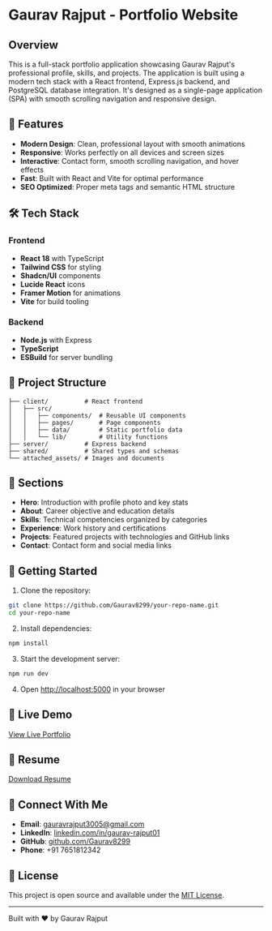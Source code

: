 # Gaurav Rajput - Portfolio Website

## Overview

This is a full-stack portfolio application showcasing Gaurav Rajput's professional profile, skills, and projects. The application is built using a modern tech stack with a React frontend, Express.js backend, and PostgreSQL database integration. It's designed as a single-page application (SPA) with smooth scrolling navigation and responsive design.

## 🚀 Features

- **Modern Design**: Clean, professional layout with smooth animations
- **Responsive**: Works perfectly on all devices and screen sizes
- **Interactive**: Contact form, smooth scrolling navigation, and hover effects
- **Fast**: Built with React and Vite for optimal performance
- **SEO Optimized**: Proper meta tags and semantic HTML structure

## 🛠️ Tech Stack

### Frontend
- **React 18** with TypeScript
- **Tailwind CSS** for styling
- **Shadcn/UI** components
- **Lucide React** icons
- **Framer Motion** for animations
- **Vite** for build tooling

### Backend
- **Node.js** with Express
- **TypeScript**
- **ESBuild** for server bundling

## 📁 Project Structure

```
├── client/          # React frontend
│   ├── src/
│   │   ├── components/  # Reusable UI components
│   │   ├── pages/       # Page components
│   │   ├── data/        # Static portfolio data
│   │   └── lib/         # Utility functions
├── server/          # Express backend
├── shared/          # Shared types and schemas
└── attached_assets/ # Images and documents
```

## 🎯 Sections

- **Hero**: Introduction with profile photo and key stats
- **About**: Career objective and education details
- **Skills**: Technical competencies organized by categories
- **Experience**: Work history and certifications
- **Projects**: Featured projects with technologies and GitHub links
- **Contact**: Contact form and social media links

## 🚀 Getting Started

1. Clone the repository:
```bash
git clone https://github.com/Gaurav8299/your-repo-name.git
cd your-repo-name
```

2. Install dependencies:
```bash
npm install
```

3. Start the development server:
```bash
npm run dev
```

4. Open [http://localhost:5000](http://localhost:5000) in your browser


## 🔗 Live Demo

[View Live Portfolio](https://gaurav-portfolio-tnae.onrender.com/)

## 📄 Resume

[Download Resume](./attached_assets/Gaurav_Rajput_Resume_SDE_1753903883387.pdf)

## 🤝 Connect With Me

- **Email**: gauravrajput3005@gmail.com
- **LinkedIn**: [linkedin.com/in/gaurav-rajput01](https://www.linkedin.com/in/gaurav-rajput01/)
- **GitHub**: [github.com/Gaurav8299](https://github.com/Gaurav8299)
- **Phone**: +91 7651812342

## 📝 License

This project is open source and available under the [MIT License](LICENSE).

---

Built with ❤️ by Gaurav Rajput
